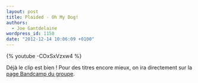 ```yaml
---
layout: post
title: Plaided - Oh My Dog!
authors:
  - Joe Gantdelaine
wordpress_id: 1150
date: "2012-12-14 10:06:09 +0100"
---
```


{% youtube -COxSxVzxw4 %}

Déjà le clip est bien ! Pour des titres encore mieux, on ira directement sur la
[page Bandcamp du groupe](http://fettkakao.bandcamp.com/album/playdate).
